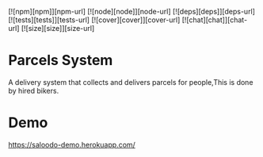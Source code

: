 [![npm][npm]][npm-url]
[![node][node]][node-url]
[![deps][deps]][deps-url]
[![tests][tests]][tests-url]
[![cover][cover]][cover-url]
[![chat][chat]][chat-url]
[![size][size]][size-url]


# Parcels System

A delivery system that collects and delivers parcels for people,This is done by hired bikers.


# Demo

https://saloodo-demo.herokuapp.com/

